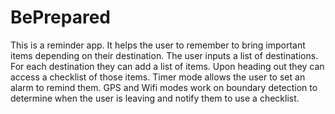 # BePrepared
This is a reminder app. It helps the user to remember to bring important items depending on their destination. The user
inputs a list of destinations. For each destination they can add a list of items. Upon heading out they can access a
checklist of those items. Timer mode allows the user to set an alarm to remind them. GPS and Wifi modes work on boundary
detection to determine when the user is leaving and notify them to use a checklist.
